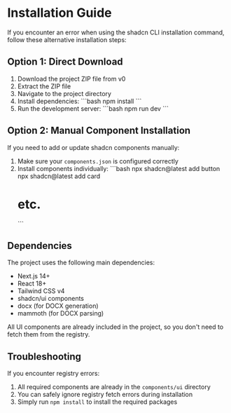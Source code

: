 # Installation Guide

If you encounter an error when using the shadcn CLI installation command, follow these alternative installation steps:

## Option 1: Direct Download

1. Download the project ZIP file from v0
2. Extract the ZIP file
3. Navigate to the project directory
4. Install dependencies:
   \`\`\`bash
   npm install
   \`\`\`
5. Run the development server:
   \`\`\`bash
   npm run dev
   \`\`\`

## Option 2: Manual Component Installation

If you need to add or update shadcn components manually:

1. Make sure your `components.json` is configured correctly
2. Install components individually:
   \`\`\`bash
   npx shadcn@latest add button
   npx shadcn@latest add card
   # etc.
   \`\`\`

## Dependencies

The project uses the following main dependencies:
- Next.js 14+
- React 18+
- Tailwind CSS v4
- shadcn/ui components
- docx (for DOCX generation)
- mammoth (for DOCX parsing)

All UI components are already included in the project, so you don't need to fetch them from the registry.

## Troubleshooting

If you encounter registry errors:
1. All required components are already in the `components/ui` directory
2. You can safely ignore registry fetch errors during installation
3. Simply run `npm install` to install the required packages
